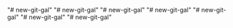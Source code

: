 "# new-git-gal" 
"# new-git-gal" 
"# new-git-gal" 
"# new-git-gal" 
"# new-git-gal" 
"# new-git-gal" 
"# new-git-gal" 
